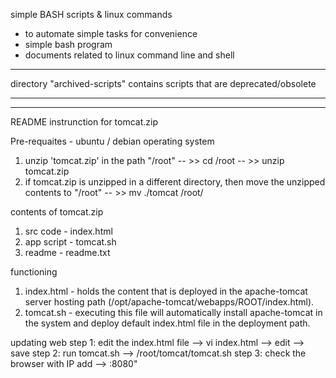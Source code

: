 simple BASH scripts & linux commands

- to automate simple tasks for convenience
- simple bash program
- documents related to linux command line and shell

----

directory "archived-scripts" contains scripts that are deprecated/obsolete

----
----
README instrunction for tomcat.zip

Pre-requaites   - ubuntu / debian operating system
1. unzip 'tomcat.zip' in the path "/root" -- >> cd /root -- >> unzip tomcat.zip
2. if tomcat.zip is unzipped in a different directory, then move the unzipped contents to "/root" -- >> mv ./tomcat /root/

contents of tomcat.zip
1. src code     - index.html
2. app script   - tomcat.sh
3. readme       - readme.txt

functioning
1. index.html   - holds the content that is deployed in the apache-tomcat server hosting path (/opt/apache-tomcat/webapps/ROOT/index.html).
2. tomcat.sh    - executing this file will automatically install apache-tomcat in the system and deploy default index.html file in the deployment path.

updating web
step 1: edit the index.html file --> vi index.html --> edit --> save
step 2: run tomcat.sh --> /root/tomcat/tomcat.sh
step 3: check the browser with IP add --> <public i address>:8080"
